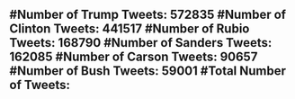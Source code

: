#Number of Trump Tweets: 572835
#Number of Clinton Tweets: 441517
#Number of Rubio Tweets: 168790
#Number of Sanders Tweets: 162085
#Number of Carson Tweets: 90657
#Number of Bush Tweets: 59001
#Total Number of Tweets:  
---
